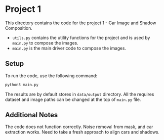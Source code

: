 # Project 1
This directory contains the code for the project 1 - Car Image and Shadow Composition.

- `utils.py` contains the utility functions for the project and is used by `main.py` to compose the images.
- `main.py` is the main driver code to compose the images.

## Setup
To run the code, use the following command:
```bash
python3 main.py
```

The results are by default stores in `data/output` directory. All the requires dataset and image paths can be changed at the top of `main.py` file.

## Additional Notes
The code does not function correctly. Noise removal from mask, and car extraction works. Need to take a fresh approach to align cars and shadows.

